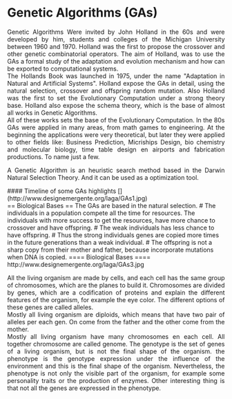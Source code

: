# Genetic Algorithms (GAs)
<p align="justify">
Genetic Algorithms Were invited by John Holland in the 60s and were developed by him, students and colleges of the Michigan University between 1960 and 1970. Holland was the first to propose the crossover and other genetic combinatorial operators. The aim of Holland, was to use the GAs a formal study of the adaptation and evolution mechanism and how can be exported to computational systems. 
<br/>
The Hollands Book was launched in 1975, under the name "Adaptation in Natural and Artificial Systems". Holland expose the GAs in detail, using the natural selection, crossover and offspring random mutation. Also Holland was the first to set the Evolutionary Computation under a strong theory base. Holland also expose the schema theory, which is the base of almost all works in Genetic Algorithms. 
<br/>
All of these works sets the base of the Evolutionary Computation. In the 80s GAs were applied in many areas, from math games to engineering. At the beginning the applications were very theoretical, but later they were applied to other fields like: Business Prediction, Micriships Design, bio chemistry and molecular biology, time table design en airports and fabrication productions. To name just a few.
</p>
<p align="justify">
A Genetic Algorithm is an heuristic search method based in the Darwin Natural Selection Theory. And it can be used as a optimization tool.
</p>
#### Timeline of some GAs highlights
[](http://www.designemergente.org/laga/GAs1.jpg)
<br/>
== Biological Bases ==
The GAs are based in the natural selection.
 # The individuals in a population compete all the time for resources. The individuals with more success to get the resources, have more chance to crossover and have offspring.
 # The weak individuals has less chance to have offspring.
 # Thus the strong individuals genes are copied more times in the future generations than a weak individual.
 # The offspring is not a sharp copy from their mother and father, because incorporate mutations when DNA is copied.
==== Biological Bases ====
http://www.designemergente.org/laga/GAs3.jpg
<br/>
<p align="justify"> 
All the living organism are made by cells, and each cell has the same group of chromosomes, which are the planes to build it. Chromosomes are divided by genes, which are a codification of proteins and explain the different features of the organism, for example the eye color. The different options of these genes are called alleles.
<br/>
Mostly all living organism are diploids, which means that have two pair of alleles per each gen. On come from the father and the other come from the mother.
<br/>
Mostly all living organism have many chromosomes en each cell. All together chromosome are called genome. The genotype is the set of genes of a living organism, but is not the final shape of the organism. the phenotype is the genotype expression under the influence of the environment and this is the final shape of the organism. Nevertheless, the phenotype is not only the visible part of the organism, for example some personality traits or the production of enzymes. Other interesting thing is that not all the genes are expressed in the phenotype.
<br/>

